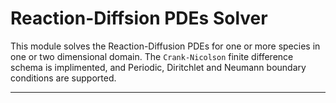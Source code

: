 Reaction-Diffsion PDEs Solver
========================

This module solves the Reaction-Diffusion PDEs for one or more species in one or two dimensional domain. The ``Crank-Nicolson`` finite difference schema is implimented, and Periodic, Diritchlet and Neumann boundary conditions are supported.

---------------
